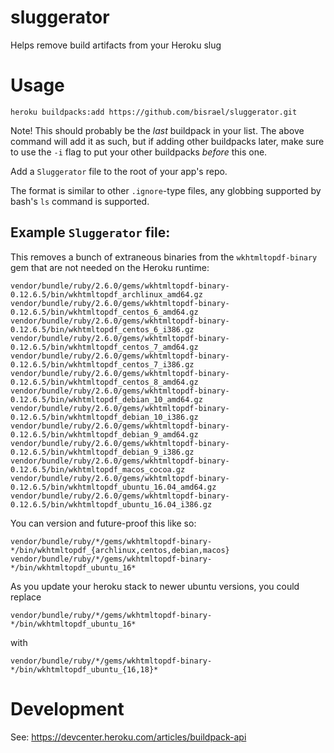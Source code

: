 # sluggerator
Helps remove build artifacts from your Heroku slug

# Usage

    heroku buildpacks:add https://github.com/bisrael/sluggerator.git

Note! This should probably be the *last* buildpack in your list.
The above command will add it as such, but if adding other buildpacks later,
make sure to use the `-i` flag to put your other buildpacks *before* this one.

Add a `Sluggerator` file to the root of your app's repo.

The format is similar to other `.ignore`-type files, 
any globbing supported by bash's `ls` command is supported.

## Example `Sluggerator` file:

This removes a bunch of extraneous binaries from the `wkhtmltopdf-binary` gem
that are not needed on the Heroku runtime:

```ignorelang
vendor/bundle/ruby/2.6.0/gems/wkhtmltopdf-binary-0.12.6.5/bin/wkhtmltopdf_archlinux_amd64.gz
vendor/bundle/ruby/2.6.0/gems/wkhtmltopdf-binary-0.12.6.5/bin/wkhtmltopdf_centos_6_amd64.gz
vendor/bundle/ruby/2.6.0/gems/wkhtmltopdf-binary-0.12.6.5/bin/wkhtmltopdf_centos_6_i386.gz
vendor/bundle/ruby/2.6.0/gems/wkhtmltopdf-binary-0.12.6.5/bin/wkhtmltopdf_centos_7_amd64.gz
vendor/bundle/ruby/2.6.0/gems/wkhtmltopdf-binary-0.12.6.5/bin/wkhtmltopdf_centos_7_i386.gz
vendor/bundle/ruby/2.6.0/gems/wkhtmltopdf-binary-0.12.6.5/bin/wkhtmltopdf_centos_8_amd64.gz
vendor/bundle/ruby/2.6.0/gems/wkhtmltopdf-binary-0.12.6.5/bin/wkhtmltopdf_debian_10_amd64.gz
vendor/bundle/ruby/2.6.0/gems/wkhtmltopdf-binary-0.12.6.5/bin/wkhtmltopdf_debian_10_i386.gz
vendor/bundle/ruby/2.6.0/gems/wkhtmltopdf-binary-0.12.6.5/bin/wkhtmltopdf_debian_9_amd64.gz
vendor/bundle/ruby/2.6.0/gems/wkhtmltopdf-binary-0.12.6.5/bin/wkhtmltopdf_debian_9_i386.gz
vendor/bundle/ruby/2.6.0/gems/wkhtmltopdf-binary-0.12.6.5/bin/wkhtmltopdf_macos_cocoa.gz
vendor/bundle/ruby/2.6.0/gems/wkhtmltopdf-binary-0.12.6.5/bin/wkhtmltopdf_ubuntu_16.04_amd64.gz
vendor/bundle/ruby/2.6.0/gems/wkhtmltopdf-binary-0.12.6.5/bin/wkhtmltopdf_ubuntu_16.04_i386.gz
```

You can version and future-proof this like so:

```ignorelang
vendor/bundle/ruby/*/gems/wkhtmltopdf-binary-*/bin/wkhtmltopdf_{archlinux,centos,debian,macos}
vendor/bundle/ruby/*/gems/wkhtmltopdf-binary-*/bin/wkhtmltopdf_ubuntu_16*
```

As you update your heroku stack to newer ubuntu versions, you could replace

```ignorelang
vendor/bundle/ruby/*/gems/wkhtmltopdf-binary-*/bin/wkhtmltopdf_ubuntu_16*
```

with

```ignorelang
vendor/bundle/ruby/*/gems/wkhtmltopdf-binary-*/bin/wkhtmltopdf_ubuntu_{16,18}*
```

# Development

See: https://devcenter.heroku.com/articles/buildpack-api
